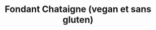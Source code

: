 ---
title: " Fondant Chataigne (vegan et sans gluten)"
draft: false
layout: recettes
type: dessert
categories:
  - Gateau
regime:
  - sans-gluten
  - vegetarien
  - vegan
cuisson: Oui
temperature: Froid
plate: 20
quantite_desc: 24 parts par gastro (env. 9cmx8cm)
check: Oui
checkAlwaysOk: false
ingredients:
  sucres:
    - title: Poudre d'amandes
      quantite: 400
      unit: grammes
    - title: Sucre en poudre
      quantite: 400
      unit: grammes
    - title: Confiture de chataigne (sans sucre)
      quantite: 1.5
      unit: Kg
  lof:
    - title: lait de soja
      quantite: 600
      unit: ml
    - title: Farine de tapioca
      quantite: 70
      unit: grammes
    - title: Farine de riz gluant
      quantite: 70
      unit: grammes
  epices:
    - title: Sel
      quantite: 1.5
      unit: c. à café
materiel:
  - Gastro 1/1 (Normaux)
  - Four
preparation: >-
  * Faire fondre le beurre.

  * Mélanger tout afin d'obtenir une pâte homogène.

  * Tapisser les gastro de papier sulfurisé et verser la pâte. 

  * Cuire dans un four préchauffé à 200°, une vingtaine de minutes.

  * Le gateau gonfle, se fissure, le sortir quand le coeur est encore tremblotant, et le laisser refroidir completement avant de faire les parts.


  (24 parts par gastro. )
prepAlt:
  - recetteAlt: fondant-chataigne_tx71o7g8
publishDate: 2024-05-18T13:02:00.000Z
uuid: i1caicq2
titleslug: -fondant-chataigne-vegan-et-sans-gluten_i1caicq2
---